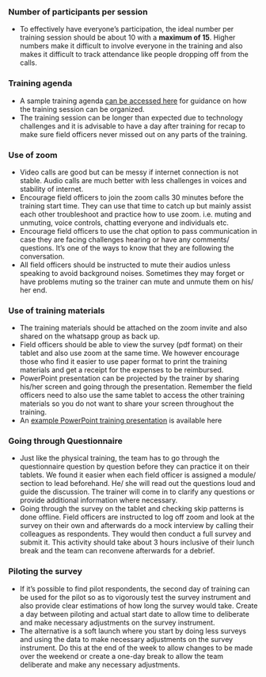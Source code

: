 ### Number of participants per session
- To effectively have everyone’s participation, the ideal number per training session should be
about 10 with a **maximum of 15**. Higher numbers make it difficult to involve everyone in the
training and also makes it difficult to track attendance like people dropping off from the calls.

### Training agenda
- A sample training agenda [can be accessed here](https://drive.google.com/file/d/1WlauLmwBfrxpBU8nvEIxxssnjE471xt9/view?usp=sharing) for guidance on how
the training session can be organized.
- The training session can be longer than expected due to
technology challenges and it is advisable to have a day after training for recap to make sure field
officers never missed out on any parts of the training.

### Use of zoom
- Video calls are good but can be messy if internet connection is not stable. Audio calls are much
better with less challenges in voices and stability of internet.
- Encourage field officers to join the zoom calls 30 minutes before the training start time. They
can use that time to catch up but mainly assist each other troubleshoot and practice how to use
zoom. i.e. muting and unmuting, voice controls, chatting everyone and individuals etc.
- Encourage field officers to use the chat option to pass communication in case they are facing
challenges hearing or have any comments/ questions. It’s one of the ways to know that they are
following the conversation.
- All field officers should be instructed to mute their audios unless speaking to avoid background
noises. Sometimes they may forget or have problems muting so the trainer can mute and
unmute them on his/ her end.

###  Use of training materials
- The training materials should be attached on the zoom invite and also shared on the whatsapp
group as back up.
- Field officers should be able to view the survey (pdf format) on their tablet and also use zoom at
the same time. We however encourage those who find it easier to use paper format to print the
training materials and get a receipt for the expenses to be reimbursed.
- PowerPoint presentation can be projected by the trainer by sharing his/her screen and going
through the presentation. Remember the field officers need to also use the same tablet to
access the other training materials so you do not want to share your screen throughout the
training.
- An [example PowerPoint training presentation](https://drive.google.com/file/d/18tEc3x9huMWtLsmJl3znX8dX3i6OptfI/view?usp=sharing) is available here

###  Going through Questionnaire
- Just like the physical training, the team has to go through the questionnaire question by
question before they can practice it on their tablets. We found it easier when each field officer is
assigned a module/ section to lead beforehand. He/ she will read out the questions loud and
guide the discussion. The trainer will come in to clarify any questions or provide additional
information where necessary.
- Going through the survey on the tablet and checking skip patterns is done offline. Field officers
are instructed to log off zoom and look at the survey on their own and afterwards do a mock
interview by calling their colleagues as respondents. They would then conduct a full survey and
submit it. This activity should take about 3 hours inclusive of their lunch break and the team can
reconvene afterwards for a debrief.

###  Piloting the survey
- If it’s possible to find pilot respondents, the second day of training can be used for the pilot so as
to vigorously test the survey instrument and also provide clear estimations of how long the survey would take. Create a day between piloting and actual start date to allow time to
deliberate and make necessary adjustments on the survey instrument.
- The alternative is a soft launch where you start by doing less surveys and using the data to make
necessary adjustments on the survey instrument. Do this at the end of the week to allow
changes to be made over the weekend or create a one-day break to allow the team deliberate
and make any necessary adjustments.
